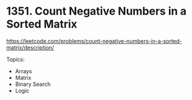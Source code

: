 # 1351. Count Negative Numbers in a Sorted Matrix

https://leetcode.com/problems/count-negative-numbers-in-a-sorted-matrix/description/

Topics:
- Arrays
- Matrix
- Binary Search
- Logic